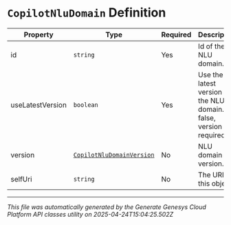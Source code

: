 # `CopilotNluDomain` Definition

| Property | Type | Required | Description |
|----------|------|----------|-------------|
| id | `string` | Yes | Id of the NLU domain. |
| useLatestVersion | `boolean` | Yes | Use the latest version of the NLU domain. If false, version is required. |
| version | [`CopilotNluDomainVersion`](copilotnludomainversion-definition.md) | No | NLU domain version. |
| selfUri | `string` | No | The URI for this object |

---

*This file was automatically generated by the Generate Genesys Cloud Platform API classes utility on 2025-04-24T15:04:25.502Z*